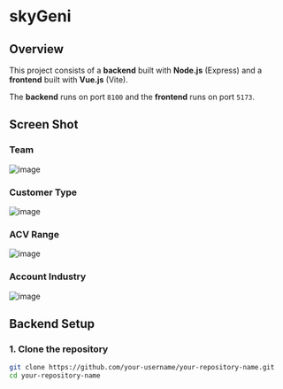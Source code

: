 # skyGeni

## Overview
This project consists of a **backend** built with **Node.js** (Express) and a **frontend** built with **Vue.js** (Vite).

The **backend** runs on port `8100` and the **frontend** runs on port `5173`.


## Screen Shot
### Team
![image](https://github.com/user-attachments/assets/bb9685e2-1223-42dc-85ff-1c56e8df9225)

### Customer Type
![image](https://github.com/user-attachments/assets/1b80f19a-6cf3-43b4-b4b2-fed9315a1bf4)

### ACV Range
![image](https://github.com/user-attachments/assets/8dd1e12f-f6b5-427b-9e3d-3be30b9b8457)

### Account Industry
![image](https://github.com/user-attachments/assets/9b91a1e5-bd29-4577-8493-6a4ffc41a56d)

## Backend Setup

### 1. Clone the repository
```bash
git clone https://github.com/your-username/your-repository-name.git
cd your-repository-name
```
